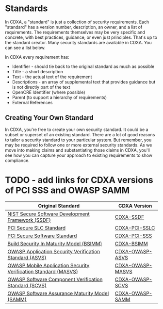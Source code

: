 # Standards
In CDXA, a "standard" is just a collection of security requirements. Each "standard" has a version number, description, an owner, and a list of requirements. The requirements themselves may be very specific and concrete, with best practices, guidance, or even just principles. That's up to the standard creator. Many security standards are available in CDXA. You can see a list below.

In CDXA every requirement has:
* Identifier - should tie back to the original standard as much as possible
* Title - a short description
* Text - the actual text of the requirement
* Descriptions - an array of supplemental text that provides guidance but is not directly part of the text
* OpenCRE Identifier (where possible)
* Parent (to support a hierarchy of requirements)
* External References

## Creating Your Own Standard
In CDXA, you're free to create your own security standard. It could be a subset or superset of an existing standard. There are a lot of good reasons to tailor a security standard to your particular system. But remember, you may be required to follow one or more external security standards. As we move into making claims and substantiating those claims in CDXA, you'll see how you can capture your approach to existing requirements to show compliance.

# TODO - add links for CDXA versions of PCI SSS and OWASP SAMM
| Original Standard | CDXA Version |
| --- | --- |
| [NIST Secure Software Development Framework (SSDF)](https://nvlpubs.nist.gov/nistpubs/SpecialPublications/NIST.SP.800-218.pdf) | [CDXA-SSDF](https://github.com/CycloneDX/official-3rd-party-standards/blob/main/standards/NIST/SSDF/nist_secure-software-development-framework_1.1.cdx.json) |
| [PCI Secure SLC Standard](https://docs-prv.pcisecuritystandards.org/Software%20Security/Standard/PCI-Secure-SLC-Standard-v1_1.pdf) | [CDXA-PCI-SSLC](https://github.com/CycloneDX/official-3rd-party-standards/blob/main/standards/PCI_Security_Standards_Council/Secure_SLC/pcissc-secure-slc-1.1.cdx.json) |
| [PCI Secure Software Standard](https://docs-prv.pcisecuritystandards.org/Software%20Security/Standard/PCI-Secure-Software-Standard-v1_2_1.pdf) | [CDXA-PCI-SSS](http://link.com) |
| [Build Security In Maturity Model (BSIMM)](https://www.synopsys.com/software-integrity/resources/analyst-reports/bsimm.html) | [CDXA-BSIMM](https://github.com/CycloneDX/official-3rd-party-standards/blob/main/standards/BSIMM/bsimm-v13.cdx.json) |
| [OWASP Application Security Verification Standard (ASVS)](https://github.com/OWASP/ASVS/raw/v4.0.3/4.0/OWASP%20Application%20Security%20Verification%20Standard%204.0.3-en.pdf) | [CDXA-OWASP-ASVS](https://github.com/CycloneDX/official-3rd-party-standards/blob/main/standards/OWASP/ASVS/asvs-4.0.3.cdx.json) |
| [OWASP Mobile Application Security Verification Standard (MASVS)](https://github.com/OWASP/owasp-masvs/releases/latest/download/OWASP_MASVS.pdf) | [CDXA-OWASP-MASVS](https://github.com/CycloneDX/official-3rd-party-standards/blob/main/standards/OWASP/MASVS/masvs-2.0.0.cdx.json) |
| [OWASP Software Component Verification Standard (SCVS)](https://scvs.owasp.org/scvs/) | [CDXA-OWASP-SCVS](scvs-1.0.0.cdx.json) |
| [OWASP Software Assurance Maturity Model (SAMM)](https://drive.google.com/file/d/1cI3Qzfrly_X89z7StLWI5p_Jfqs0-OZv/view?usp=sharing) | [CDXA-OWASP-SAMM](http://link.com) |


<div style="page-break-after: always; visibility: hidden">
\newpage
</div>